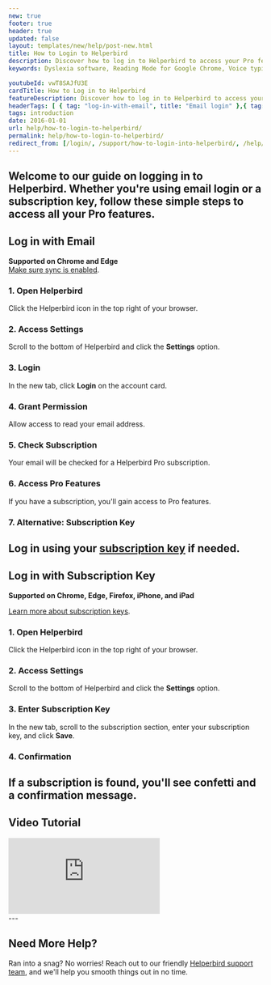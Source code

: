 ```yaml
---
new: true
footer: true
header: true
updated: false
layout: templates/new/help/post-new.html
title: How to Login to Helperbird  
description: Discover how to log in to Helperbird to access your Pro features.  
keywords: Dyslexia software, Reading Mode for Google Chrome, Voice typing for Chrome, Text to speech for Chrome, text reader, Immersive Reader, dyslexia fonts, accessibility software, dyslexia software, Helperbird for Edge, Helperbird for Firefox, Helperbird for Chrome, Opendyslexic for Chrome, OpenDyslexic  

youtubeId: vwT8SAJfU3E  
cardTitle: How to Log in to Helperbird  
featureDescription: Discover how to log in to Helperbird to access your Pro features.  
headerTags: [ { tag: "log-in-with-email", title: "Email login" },{ tag: "log-in-with-subscription-key", title: "Subscription key" },{ tag: "video-tutorial", title: "Video Tutorial" } ]  
tags: introduction  
date: 2016-01-01  
url: help/how-to-login-to-helperbird/
permalink: help/how-to-login-to-helperbird/
redirect_from: [/login/, /support/how-to-login-into-helperbird/, /help/helperbird-for-ios-ipad-iphone-is-missing-features/ ]  
---
```


Welcome to our guide on logging in to Helperbird. Whether you're using email login or a subscription key, follow these simple steps to access all your Pro features.
---

## Log in with Email

**Supported on Chrome and Edge**  
[Make sure sync is enabled](/help/enable-browser-sync-chrome-and-edge/).

### 1. Open Helperbird

Click the Helperbird icon in the top right of your browser.

### 2. Access Settings

Scroll to the bottom of Helperbird and click the **Settings** option.

### 3. Login

In the new tab, click **Login** on the account card.

### 4. Grant Permission

Allow access to read your email address.

### 5. Check Subscription

Your email will be checked for a Helperbird Pro subscription.

### 6. Access Pro Features

If you have a subscription, you'll gain access to Pro features.

### 7. Alternative: Subscription Key

Log in using your [subscription key](/help/how-to-use-my-subscription-key/) if needed.
---

##  Log in with Subscription Key

**Supported on Chrome, Edge, Firefox, iPhone, and iPad**

[Learn more about subscription keys](/help/how-to-use-my-subscription-key/).

### 1. Open Helperbird

Click the Helperbird icon in the top right of your browser.

### 2. Access Settings

Scroll to the bottom of Helperbird and click the **Settings** option.

### 3. Enter Subscription Key

In the new tab, scroll to the subscription section, enter your subscription key, and click **Save**.

### 4. Confirmation

If a subscription is found, you'll see confetti and a confirmation message.
---

## Video Tutorial

<div class="mt-12 mb-12 bg-stone-200 rounded-2xl aspect-w-16 aspect-h-9">
<iframe id="videos" class="rounded-md shadow-2xl ring-1 ring-gray-900/10" src="https://www.youtube-nocookie.com/embed/oAxYuYptc3M" title="YouTube video player" frameborder="0" allow="accelerometer; autoplay; clipboard-write; encrypted-media; gyroscope; picture-in-picture; web-share" allowfullscreen></iframe>
</div>
---

## Need More Help?

Ran into a snag? No worries! Reach out to our friendly [Helperbird support team](/support/), and we'll help you smooth things out in no time.
